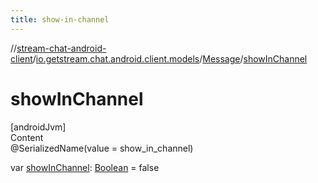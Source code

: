 ```yaml
---
title: show-in-channel
---
```

//[stream-chat-android-client](../../../index.md)/[io.getstream.chat.android.client.models](../index.md)/[Message](index.md)/[showInChannel](showInChannel.md)



# showInChannel  
[androidJvm]  
Content  
@SerializedName(value = show_in_channel)  
  
var [showInChannel](showInChannel.md): [Boolean](https://kotlinlang.org/api/latest/jvm/stdlib/kotlin/-boolean/index.html) = false  



